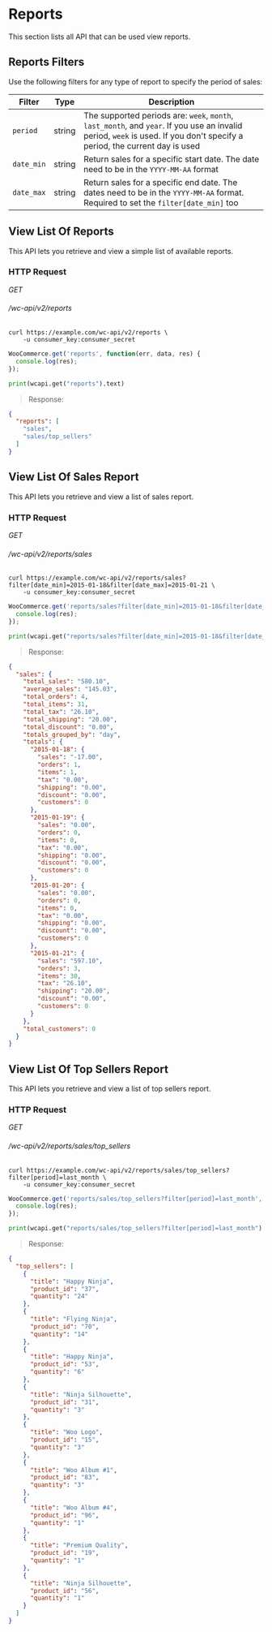 # Reports #

This section lists all API that can be used view reports.

## Reports Filters ##

Use the following filters for any type of report to specify the period of sales: 

|   Filter   |  Type  |                                                                                Description                                                                                 |
| ---------- | ------ | -------------------------------------------------------------------------------------------------------------------------------------------------------------------------- |
| `period`   | string | The supported periods are: `week`, `month`, `last_month`, and `year`. If you use an invalid period, `week` is used. If you don't specify a period, the current day is used |
| `date_min` | string | Return sales for a specific start date. The date need to be in the `YYYY-MM-AA` format                                                                                     |
| `date_max` | string | Return sales for a specific end date. The dates need to be in the `YYYY-MM-AA` format. Required to set the `filter[date_min]` too                                          |

## View List Of Reports ##

This API lets you retrieve and view a simple list of available reports.

### HTTP Request ###

<div class="api-endpoint">
	<div class="endpoint-data">
		<i class="label label-get">GET</i>
		<h6>/wc-api/v2/reports</h6>
	</div>
</div>

```shell
curl https://example.com/wc-api/v2/reports \
	-u consumer_key:consumer_secret
```

```javascript
WooCommerce.get('reports', function(err, data, res) {
  console.log(res);
});
```

```python
print(wcapi.get("reports").text)
```

> Response:

```json
{
  "reports": [
    "sales",
    "sales/top_sellers"
  ]
}
```

## View List Of Sales Report ##

This API lets you retrieve and view a list of sales report.

### HTTP Request ###

<div class="api-endpoint">
	<div class="endpoint-data">
		<i class="label label-get">GET</i>
		<h6>/wc-api/v2/reports/sales</h6>
	</div>
</div>

```shell
curl https://example.com/wc-api/v2/reports/sales?filter[date_min]=2015-01-18&filter[date_max]=2015-01-21 \
	-u consumer_key:consumer_secret
```

```javascript
WooCommerce.get('reports/sales?filter[date_min]=2015-01-18&filter[date_max]=2015-01-21', function(err, data, res) {
  console.log(res);
});
```

```python
print(wcapi.get("reports/sales?filter[date_min]=2015-01-18&filter[date_max]=2015-01-21").text)
```

> Response:

```json
{
  "sales": {
    "total_sales": "580.10",
    "average_sales": "145.03",
    "total_orders": 4,
    "total_items": 31,
    "total_tax": "26.10",
    "total_shipping": "20.00",
    "total_discount": "0.00",
    "totals_grouped_by": "day",
    "totals": {
      "2015-01-18": {
        "sales": "-17.00",
        "orders": 1,
        "items": 1,
        "tax": "0.00",
        "shipping": "0.00",
        "discount": "0.00",
        "customers": 0
      },
      "2015-01-19": {
        "sales": "0.00",
        "orders": 0,
        "items": 0,
        "tax": "0.00",
        "shipping": "0.00",
        "discount": "0.00",
        "customers": 0
      },
      "2015-01-20": {
        "sales": "0.00",
        "orders": 0,
        "items": 0,
        "tax": "0.00",
        "shipping": "0.00",
        "discount": "0.00",
        "customers": 0
      },
      "2015-01-21": {
        "sales": "597.10",
        "orders": 3,
        "items": 30,
        "tax": "26.10",
        "shipping": "20.00",
        "discount": "0.00",
        "customers": 0
      }
    },
    "total_customers": 0
  }
}
```

## View List Of Top Sellers Report ##

This API lets you retrieve and view a list of top sellers report.

### HTTP Request ###

<div class="api-endpoint">
	<div class="endpoint-data">
		<i class="label label-get">GET</i>
		<h6>/wc-api/v2/reports/sales/top_sellers</h6>
	</div>
</div>

```shell
curl https://example.com/wc-api/v2/reports/sales/top_sellers?filter[period]=last_month \
	-u consumer_key:consumer_secret
```

```javascript
WooCommerce.get('reports/sales/top_sellers?filter[period]=last_month', function(err, data, res) {
  console.log(res);
});
```

```python
print(wcapi.get("reports/sales/top_sellers?filter[period]=last_month").text)
```

> Response:

```json
{
  "top_sellers": [
    {
      "title": "Happy Ninja",
      "product_id": "37",
      "quantity": "24"
    },
    {
      "title": "Flying Ninja",
      "product_id": "70",
      "quantity": "14"
    },
    {
      "title": "Happy Ninja",
      "product_id": "53",
      "quantity": "6"
    },
    {
      "title": "Ninja Silhouette",
      "product_id": "31",
      "quantity": "3"
    },
    {
      "title": "Woo Logo",
      "product_id": "15",
      "quantity": "3"
    },
    {
      "title": "Woo Album #1",
      "product_id": "83",
      "quantity": "3"
    },
    {
      "title": "Woo Album #4",
      "product_id": "96",
      "quantity": "1"
    },
    {
      "title": "Premium Quality",
      "product_id": "19",
      "quantity": "1"
    },
    {
      "title": "Ninja Silhouette",
      "product_id": "56",
      "quantity": "1"
    }
  ]
}
```
